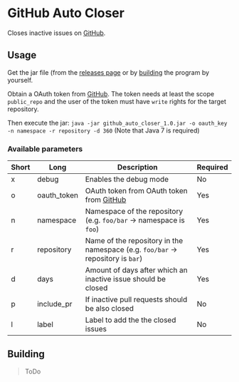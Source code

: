 # GitHub Auto Closer
Closes inactive issues on [GitHub](https://github.com).

## Usage
Get the jar file (from the [releases page](https://github.com/auchri/github_auto_closer/releases) or by [building](https://github.com/auchri/github_auto_closer/blob/develop/README.md#building) the program by yourself.

Obtain a OAuth token from [GitHub](https://github.com/settings/tokens). The token needs at least the scope `public_repo` and the user of the token must have `write` rights for the target repository.

Then execute the jar: `java -jar github_auto_closer_1.0.jar -o oauth_key -n namespace -r repository -d 360`
(Note that Java 7 is required)

### Available parameters
| Short | Long        | Description                                                                    | Required |
|-------|-------------|--------------------------------------------------------------------------------|----------|
| x     | debug       | Enables the debug mode                                                         | No       |
| o     | oauth_token | OAuth token from OAuth token from [GitHub](https://github.com/settings/tokens) | Yes      |
| n     | namespace   | Namespace of the repository (e.g. `foo/bar` → namespace is `foo`)              | Yes      |
| r     | repository  | Name of the repository in the namespace (e.g. `foo/bar` → repository is `bar`) | Yes      |
| d     | days        | Amount of days after which an inactive issue should be closed                  | Yes      |
| p     | include_pr  | If inactive pull requests should be also closed                                | No       |
| l     | label       | Label to add the the closed issues                                             | No       |

## Building

> ToDo
